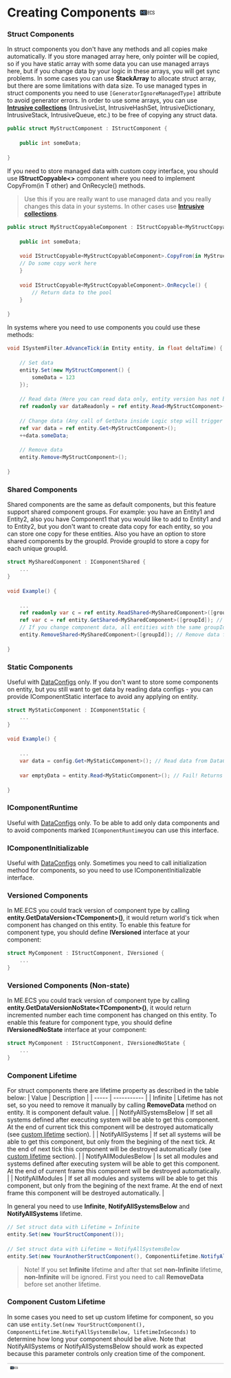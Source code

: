 # Creating Components [![](Logo-Tiny.png)](/../../#glossary)

### Struct Components

In struct components you don't have any methods and all copies make automatically.
If you store managed array here, only pointer will be copied, so if you have static array with some data you can use managed arrays here, but if you change data by your logic in these arrays, you will get sync problems. In some cases you can use **StackArray** to allocate struct array, but there are some limitations with data size. To use managed types in struct components you need to use ```[GeneratorIgnoreManagedType]``` attribute to avoid generator errors.
In order to use some arrays, you can use [**Intrusive collections**](https://github.com/chromealex/ecs-submodule/tree/master/ECS/Core/Collections/Intrusive) (IntrusiveList, IntrusiveHashSet, IntrusiveDictionary, IntrusiveStack, IntrusiveQueue, etc.) to be free of copying any struct data.

```csharp
public struct MyStructComponent : IStructComponent {
        
    public int someData;

}
```

If you need to store managed data with custom copy interface, you should use **IStructCopyable<>** component where you need to implement CopyFrom(in T other) and OnRecycle() methods.
> Use this if you are really want to use managed data and you really changes this data in your systems. In other cases use [**Intrusive collections**](https://github.com/chromealex/ecs-submodule/tree/master/ECS/Core/Collections/Intrusive).
```csharp
public struct MyStructCopyableComponent : IStructCopyable<MyStructCopyableComponent> {
        
    public int someData;
    
    void IStructCopyable<MyStructCopyableComponent>.CopyFrom(in MyStructCopyableComponent other) {
	// Do some copy work here
    }
    
    void IStructCopyable<MyStructCopyableComponent>.OnRecycle() {
    	// Return data to the pool
    }

}
```

In systems where you need to use components you could use these methods:
```csharp
void ISystemFilter.AdvanceTick(in Entity entity, in float deltaTime) {
      
    // Set data
    entity.Set(new MyStructComponent() {
    	someData = 123
    });

    // Read data (Here you can read data only, entity version has not been changed)
    ref readonly var dataReadonly = ref entity.Read<MyStructComponent>();
    
    // Change data (Any call of GetData inside Logic step will trigger entity version to change)
    ref var data = ref entity.Get<MyStructComponent>();
    ++data.someData;
    
    // Remove data
    entity.Remove<MyStructComponent>();
    
}
```

### Shared Components

Shared components are the same as default components, but this feature support shared component groups.
For example: you have an Entity1 and Entity2, also you have Component1 that you would like to add to Entity1 and to Entity2, but you don't want to create data copy for each entity, so you can store one copy for these entities.
Also you have an option to store shared components by the groupId. Provide groupId to store a copy for each unique groupId.

```csharp
struct MySharedComponent : IComponentShared {
    ...
}

void Example() {

    ...
    ref readonly var c = ref entity.ReadShared<MySharedComponent>([groupId]); // Read data if exist
    ref var c = ref entity.GetShared<MySharedComponent>([groupId]); // Get or create data for this entity
    // If you change component data, all entities with the same groupId will be changed
    entity.RemoveShared<MySharedComponent>([groupId]); // Remove data for this entity

}
```

### Static Components

Useful with [DataConfigs](https://github.com/chromealex/ecs/blob/master/Docs/DataConfig-Readme.md) only.
If you don't want to store some components on entity, but you still want to get data by reading data configs - you can provide IComponentStatic interface to avoid any applying on entity.

```csharp
struct MyStaticComponent : IComponentStatic {
    ...
}

void Example() {

    ...
    var data = config.Get<MyStaticComponent>(); // Read data from DataConfig
    
    var emptyData = entity.Read<MyStaticComponent>(); // Fail! Returns an empty data

}
```

### IComponentRuntime

Useful with [DataConfigs](https://github.com/chromealex/ecs/blob/master/Docs/DataConfig-Readme.md) only.
To be able to add only data components and to avoid components marked ```IComponentRuntime```you can use this interface.

### IComponentInitializable

Useful with [DataConfigs](https://github.com/chromealex/ecs/blob/master/Docs/DataConfig-Readme.md) only.
Sometimes you need to call initialization method for components, so you need to use IComponentInitializable interface.

### Versioned Components

In ME.ECS you could track version of component type by calling **entity.GetDataVersion\<TComponent\>()**, it would return world's tick when component has changed on this entity. To enable this feature for component type, you should define **IVersioned** interface at your component:
	
```csharp
struct MyComponent : IStructComponent, IVersioned {
    ...
}
```

### Versioned Components (Non-state)

In ME.ECS you could track version of component type by calling **entity.GetDataVersionNoState\<TComponent\>()**, it would return incremented number each time component has changed on this entity. To enable this feature for component type, you should define **IVersionedNoState** interface at your component:
	
```csharp
struct MyComponent : IStructComponent, IVersionedNoState {
    ...
}
```

### Component Lifetime

For struct components there are lifetime property as described in the table below:
| Value | Description |
| ----- | ----------- |
| Infinite | Lifetime has not set, so you need to remove it manually by calling **RemoveData** method on entity. It is component default value. |
| NotifyAllSystemsBelow | If set all systems defined after executing system will be able to get this component. At the end of current tick this component will be destroyed automatically (see [custom lifetime](https://github.com/chromealex/ecs/blob/master/Docs/Manual-CreatingComponents.md#component-custom-lifetime) section). |
| NotifyAllSystems | If set all systems will be able to get this component, but only from the begining of the next tick. At the end of next tick this component will be destroyed automatically (see [custom lifetime](https://github.com/chromealex/ecs/blob/master/Docs/Manual-CreatingComponents.md#component-custom-lifetime) section). |
| NotifyAllModulesBelow | Is set all modules and systems defined after executing system will be able to get this component. At the end of current frame this component will be destroyed automatically. |
| NotifyAllModules | If set all modules and systems will be able to get this component, but only from the begining of the next frame. At the end of next frame this component will be destroyed automatically. |

In general you need to use **Infinite**, **NotifyAllSystemsBelow** and **NotifyAllSystems** lifetime.
```csharp
// Set struct data with Lifetime = Infinite
entity.Set(new YourStructComponent());

// Set struct data with Lifetime = NotifyAllSystemsBelow
entity.Set(new YourAnotherStructComponent(), ComponentLifetime.NotifyAllSystemsBelow);
```

> Note! If you set **Infinite** lifetime and after that set **non-Infinite** lifetime, **non-Infinite** will be ignored. First you need to call **RemoveData** before set another lifetime.

### Component Custom Lifetime

In some cases you need to set up custom lifetime for component, so you can use ```entity.Set(new YourStructComponent(), ComponentLifetime.NotifyAllSystemsBelow, lifetimeInSeconds)``` to determine how long your component should be alive. Note that NotifyAllSystems or NotifyAllSystemsBelow should work as expected because this parameter controls only creation time of the component.
        
[![](Footer.png)](/../../#glossary)
